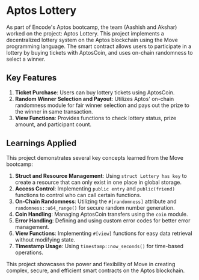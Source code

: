 # Aptos Lottery

As part of Encode's Aptos bootcamp, the team (Aashish and Akshar) worked on the project: Aptos Lottery. This project implements a decentralized lottery system on the Aptos blockchain using the Move programming language. The smart contract allows users to participate in a lottery by buying tickets with AptosCoin, and uses on-chain randomness to select a winner.

## Key Features

1. **Ticket Purchase**: Users can buy lottery tickets using AptosCoin.
2. **Random Winner Selection and Payout**: Utilizes Aptos' on-chain randomness module for fair winner selection and pays out the prize to the winner in same transaction.
3. **View Functions**: Provides functions to check lottery status, prize amount, and participant count.

## Learnings Applied

This project demonstrates several key concepts learned from the Move bootcamp:

1. **Struct and Resource Management**: Using `struct Lottery has key` to create a resource that can only exist in one place in global storage.
2. **Access Control**: Implementing `public entry` and `public(friend)` functions to control who can call certain functions.
3. **On-Chain Randomness**: Utilizing the `#[randomness]` attribute and `randomness::u64_range()` for secure random number generation.
4. **Coin Handling**: Managing AptosCoin transfers using the `coin` module.
5. **Error Handling**: Defining and using custom error codes for better error management.
6. **View Functions**: Implementing `#[view]` functions for easy data retrieval without modifying state.
7. **Timestamp Usage**: Using `timestamp::now_seconds()` for time-based operations.

This project showcases the power and flexibility of Move in creating complex, secure, and efficient smart contracts on the Aptos blockchain.

<!-- # Lottery Psuedocode

- Initialize lottery 
    - define structure to store participants, prize, winner
    - initialize lottery with a minimum ticket prize

- Buy ticket
    - users can by tickets by sending Aptos coins to the lottery contract
    - add user's address to the participants list and increase the total prize

- Draw winner
    - ensure lottery has at least three participants
    - use aptos on-chain randomness modulte to select a winner from the participants list
    - transfer the total prize to the winner's address

- End lottery
    - mark lottery as ended -->
